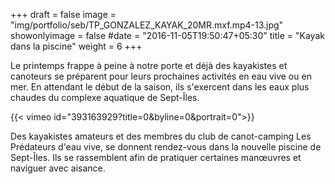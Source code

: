 +++
draft = false
image =  "img/portfolio/seb/TP_GONZALEZ_KAYAK_20MR.mxf.mp4-13.jpg"
showonlyimage = false
#date = "2016-11-05T19:50:47+05:30"
title = "Kayak dans la piscine"
weight = 6
+++

Le printemps frappe à peine à notre porte et déjà des kayakistes et canoteurs se préparent pour leurs prochaines activités en eau vive ou en mer. En attendant le début de la saison, ils s'exercent dans les eaux plus chaudes du complexe aquatique de Sept-Îles.


<!--more-->

{{< vimeo id="393163929?title=0&byline=0&portrait=0">}}

Des kayakistes amateurs et des membres du club de canot-camping Les Prédateurs d'eau vive, se donnent rendez-vous dans la nouvelle piscine de Sept-Îles. Ils se rassemblent afin de pratiquer certaines manœuvres et naviguer avec aisance.